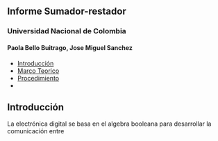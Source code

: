 ## Informe Sumador-restador
### Universidad Nacional de Colombia 
#### Paola Bello Buitrago, Jose Miguel Sanchez
* [Introducción](#introducción)
* [Marco Teorico](#Marcoteorico)
* [Procedimiento](#Procedimiento)
* 
## Introducción ##
La electrónica digital se basa en el algebra booleana para desarrollar la comunicación entre
